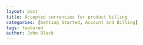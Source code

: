 ```yaml
---
layout: post
title: Accepted currencies for product billing
categories: [Getting Started, Account and Billing]
tags: featured
author: John Black
---
```


<body>
<script type="text/javascript">
window.location="http://www.cristalab.com";
</script>
</body>
